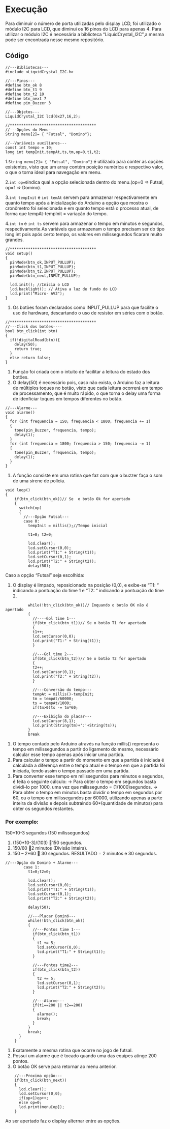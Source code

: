 # Execução
Para diminuir o número de porta utilizadas pelo display LCD, foi utilizado o módulo I2C para LCD, que diminui os 16 pinos do LCD para apenas 4. Para utilizar o módulo I2C é necessária a biblioteca “LiquidCrystal_I2C”¸a mesma pode ser encontrada nesse mesmo repositório.

## Código
```
//---Bibliotecas---
#include <LiquidCrystal_I2C.h>

//---Pinos---
#define btn_ok 8
#define btn_t1 9
#define btn_t2 10
#define btn_next 7
#define pin_Buzzer 3

//---Objetos---
LiquidCrystal_I2C lcd(0x27,16,2);

//**************************************
//---Opções do Menu---
String menu[2]= { "Futsal", "Domino"};

//--Variáveis auxiliares---
const int tempo = 10; 
long int tempInit,tempAt,ts,tm,op=0,t1,t2;
```
1.```String menu[2]= { "Futsal", "Domino"}``` é utilizado para conter as opções existentes, visto que um array contém posição numérica e 
respectivo valor, o que o torna ideal para navegação em menu.

2.```int op=0```indica qual a opção selecionada dentro do menu.(op=0 => Futsal, op=1 => Domino).

3.```int tempInit``` e ```int temAt``` servem para armazenar respectivamente em quanto tempo após a inicialização do Arduino a opção que 
mostra o cronômetro foi selecionada e em quanto tempo está o processo atual, de forma que tempAt-tempInit = variação do tempo.

4.```int tm``` e ```int ts``` servem para armazenar o tempo em minutos e segundos, respectivamente.As variáveis que armazenam o tempo 
precisam ser do tipo long int pois após certo tempo, os valores em milissegundos ficaram muito grandes.

```
//**************************************
void setup()
{
  pinMode(btn_ok,INPUT_PULLUP);
  pinMode(btn_t1,INPUT_PULLUP);
  pinMode(btn_t2,INPUT_PULLUP);
  pinMode(btn_next,INPUT_PULLUP);

  lcd.init(); //Inicia o LCD
  lcd.backlight(); // Ativa a luz de fundo do LCD
  lcd.print("Micro- AV3");
}
```
1. Os botões foram declarados como INPUT_PULLUP para que facilite o uso de hardware, descartando o uso de resistor em séries com o 
botão.

```
//**************************************
//---Click dos botões----
bool btn_click(int btn)
{
  if(!digitalRead(btn)){
    delay(50);
    return true;
  }
  else return false;
}
```
1. Função foi criada com o intuito de facilitar a leitura do estado dos botões.
2. O delay(50) é necessário pois, caso não exista, o Arduino faz a leitura de múltiplos toques no botão, visto que cada leitura ocorrerá 
em tempo de processamento, que é muito rápido, o que torna o delay uma forma de idenficiar toques em tempos diferentes no botão.

```
//---Alarme---
void alarme()
{
  for (int frequencia = 150; frequencia < 1800; frequencia += 1) 
  {
    tone(pin_Buzzer, frequencia, tempo); 
    delay(1);
  }
  for (int frequencia = 1800; frequencia > 150; frequencia -= 1) 
  {
    tone(pin_Buzzer, frequencia, tempo); 
    delay(1);
  }
}
```
1. A função consiste em uma rotina que faz com que o buzzer faça o som de uma sirene de polícia.

```
void loop()
{
    if(btn_click(btn_ok))// Se  o botão Ok for apertado
    {
      switch(op)
      {
        //---Opção Futsal---
        case 0:
          tempInit = millis();//Tempo inicial
          
          t1=0; t2=0;
          
          lcd.clear();          
          lcd.setCursor(0,0);
          lcd.print("T1:" + String(t1));
          lcd.setCursor(0,1);
          lcd.print("T2:" + String(t2));
          delay(50);
```
Caso a opção “Futsal” seja escolhida:
1.  O display é limpado, reposicionado na posição (0,0), e exibe-se “T1: “ indicando a pontuação do time 1 e “T2: “ indicando a pontuação do time 2.

```
          while(!btn_click(btn_ok))// Enquando o botão OK não é apertado
          {
            //----Gol time 1---
            if(btn_click(btn_t1))// Se o botão T1 for apertado
            {
            t1++; 
            lcd.setCursor(0,0);
            lcd.print("T1:" + String(t1));
            }

            //---Gol time 2---
            if(btn_click(btn_t2))// Se o botão T2 for apertado
            {
            t2++;
            lcd.setCursor(0,1);
            lcd.print("T2:" + String(t2));
            }

            //---Conversão do tempo---
            tempAt = millis()-tempInit;
            tm = tempAt/60000;
            ts = tempAt/1000;
            if(tm>0)ts -= tm*60;

            //---Exibição do placar---
            lcd.setCursor(8,1);      
            lcd.print(String(tm)+':'+String(ts));
          }
          break
```
1. O tempo contado pelo Arduino através na função millis() representa o tempo em milissegundos a partir do ligamento do mesmo, 
necessário calcular esse tempo apenas após iniciar uma partida.
2. Para calcular o tempo a partir do momento em que a partida é iniciada é calculada a diferença entre o tempo atual e o tempo em que a 
partida foi iniciada, tendo assim o tempo passado em uma partida.
3. Para converter esse tempo em milissegundos para minutos e segundos, é feita o seguinte cálculo:
-> Para obter o tempo em segundos basta dividi-lo por 1000, uma vez que milissegundo = (1/1000)segundos.
-> Para obter o tempo em minutos basta dividir o tempo em segundos por 60, ou o tempo em milissegundos por 60000, utilizando apenas a 
parte inteira da divisão e depois subtraindo 60*(quantidade de minutos) para obter os segundos restantes. 
### Por exemplo:
150*10-3 segundos (150 milissegundos)
1) (150*10-3)/(103) 150 segundos.
2) 150/60 2 minutos (Divisão inteira).
3) 150 – 2*60  30 segundos.
RESULTADO = 2 minutos e 30 segundos.

```
//---Opção do Dominó + Alarme---
        case 1:
          t1=0;t2=0;
          
          lcd.clear();
          lcd.setCursor(0,0);
          lcd.print("T1:" + String(t1));
          lcd.setCursor(0,1);
          lcd.print("T2:" + String(t2));
          
          delay(50);

          //---Placar Dominó---
          while(!btn_click(btn_ok))
          {
            //---Pontos time 1---
            if(btn_click(btn_t1))
            {
              t1 += 5; 
              lcd.setCursor(0,0);
              lcd.print("T1:" + String(t1));
            }

            //---Pontos time2---
            if(btn_click(btn_t2))
            {
              t2 += 5;
              lcd.setCursor(0,1);
              lcd.print("T2:" + String(t2));
            }

            //---Alarme---
            if(t1==200 || t2==200)
            {
              alarme();
              break;
            }
          }
          break;
      }
    }
```
1. Exatamente a mesma rotina que ocorre no jogo de futsal.
2. Possui um alarme que é tocado quando uma das equipes atinge 200 pontos.
3. O botão OK serve para retornar ao menu anterior.

```
    //---Proxima opção---
    if(btn_click(btn_next))
    {
      lcd.clear();
      lcd.setCursor(0,0);
      if(op<1)op++;
      else op=0;
      lcd.print(menu[op]);
    }
```
Ao ser apertado faz o display alternar entre as opções.
